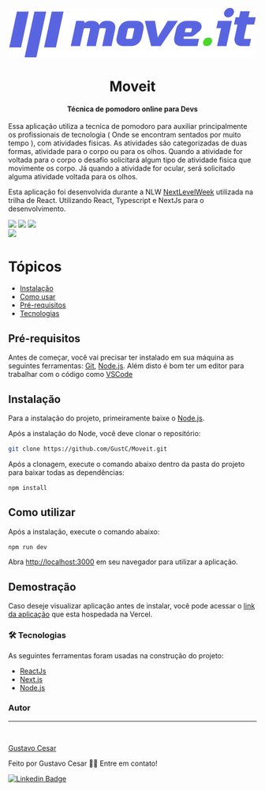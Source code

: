 <div>
<p align="center">
<img src="https://github.com/GustC/Moveit/blob/main/public/logo-full.svg" />
</p>
<h1 align="center">
  Moveit
</h1>

<h4 align="center">Técnica de pomodoro online para Devs</h3>
</div>

Essa aplicação utiliza a tecnica de pomodoro para auxiliar principalmente os profissionais de tecnologia ( Onde se encontram sentados por muito tempo ), com atividades fisicas. As atividades são categorizadas de duas formas, atividade para o corpo ou para os olhos. Quando a atividade for voltada para o corpo o desafio solicitará algum tipo de atividade fisica que movimente os corpo. Já quando a atividade for ocular, será solicitado alguma atividade voltada para os olhos.

Esta aplicação foi desenvolvida durante a NLW [NextLevelWeek](https://nextlevelweek.com/) utilizada na trilha de React. Utilizando React, Typescript e NextJs para o desenvolvimento.

<div flex-direction="row">
  <img src="https://img.shields.io/static/v1?style=for-the-badge&logo=TypeScript&label=typescript&message=v4.1.5&color=success" />
  <img src="https://img.shields.io/static/v1?style=for-the-badge&logo=Next.Js&label=nextjs&message=v10.0.7&color=success" />
  <img src="https://img.shields.io/static/v1?style=for-the-badge&logo=React&label=react&message=v17.0.1&color=success" />  
</div>

<img src="https://img.shields.io/badge/Status-em%20desenvolvimento-yellow" />

Tópicos
=================
<!--ts-->
   * [Instalação](#instalação)
   * [Como usar](#como-utilizar)
   * [Pré-requisitos](#pré-requisitos)
   * [Tecnologias](#tecnologias)
<!--te-->

## Pré-requisitos

Antes de começar, você vai precisar ter instalado em sua máquina as seguintes ferramentas:
[Git](https://git-scm.com), [Node.js](https://nodejs.org/en/). 
Além disto é bom ter um editor para trabalhar com o código como [VSCode](https://code.visualstudio.com/)

## Instalação

Para a instalação do projeto, primeiramente baixe o <a href="https://nodejs.org/en/">Node.js</a>.

Após a instalação do Node, você deve clonar o repositório:
```bash
git clone https://github.com/GustC/Moveit.git
```
Após a clonagem, execute o comando abaixo dentro da pasta do projeto para baixar todas as dependências:
```bash
npm install
```

## Como utilizar

Após a instalação, execute o comando abaixo:

```bash
npm run dev
```

Abra [http://localhost:3000](http://localhost:3000) em seu navegador para utilizar a aplicação.

## Demostração

Caso deseje visualizar aplicação antes de instalar, você pode acessar o <a href="https://moveit-ten-sigma.vercel.app/">link da aplicação</a> que esta hospedada na Vercel.

### 🛠 Tecnologias

As seguintes ferramentas foram usadas na construção do projeto:

- [ReactJs](https://pt-br.reactjs.org/)
- [Next.js](https://nextjs.org)
- [Node.js](https://nodejs.org/)

### Autor
---

<a href="https://github.com/GustC">
  <img style="border-radius: 50%;" src="https://github.com/GustC.png" width="100px;" alt=""/>
  <br />
  
</a>

<a href="https://github.com/GustC">Gustavo Cesar</a>

Feito por Gustavo Cesar 👋🏽 Entre em contato!

[![Linkedin Badge](https://img.shields.io/badge/-Gustavo-blue?style=flat-square&logo=Linkedin&logoColor=white&link=https://www.linkedin.com/in/gustavo-cesar-390522187/)](https://www.linkedin.com/in/gustavo-cesar-390522187/) 
